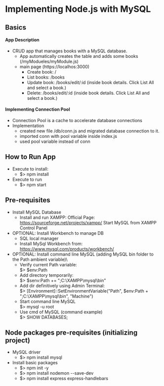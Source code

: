 # Implementing Node.js with MySQL

## Basics
#### App Description
- CRUD app that manages books with a MySQL database.
  - App automatically creates the table and adds some books (/myModueles/myModule.js)
  - main page (https://localhos:3000)
    - Create book: /
    - List books: /books
    - Update book: /books/edit/:id (inside book details. Click List All and select a book.)
    - Delete: /books/edit/:id (inside book details. Click List All and select a book.)

#### Implementing Connection Pool

- Connection Pool is a cache to accelerate database connections
- Implementation
  - created new file /db/conn.js and migrated database connection to it.
  - imported conn with pool variable inside index.js
  - used pool variable instead of conn

## How to Run App

- Execute to install:
  - $> npm install
- Execute to run
  - $> npm start

## Pre-requisites

- Install MySQL Database
  - Install and run XAMPP:
    Official Page: https://sourceforge.net/projects/xampp/
    Start MySQL from XAMPP Control Panel
- OPTIONAL: Install Workbench to manage DB
  - SQL local manager
  - Install MySql Workbench from: https://www.mysql.com/products/workbench/
- OPTIONAL: Install command line MySQL (adding MySQL bin folder to the Path ambient variable)\
  - Verify current Path variable:\
    $> $env:Path
  - Add directory temporarily:\
    $> $senv:Path += ";C:\XAMPP\mysql\bin"
  - Add dir definitively using Admin Terminal:\
    $> [Environment]::SetEnvironmentVariable("Path", $env:Path + ";C:\XAMPP\mysql\bin", "Machine")
  - Start command line MySQL\
    $> mysql -u root
  - Use cmd of MySQL (command example)\
    $> SHOW DATABASES;


## Node packages pre-requisites (initializing project)

- MySQL driver
  - $> npm install mysql
- Install basic packages
  - $> npm init -y
  - $> npm install nodemon --save-dev
  - $> npm install express express-handlebars
